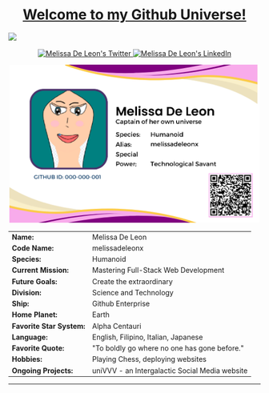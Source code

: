 <h1 align="center">
<a href="https://tech-journey-melissadeleonx.vercel.app" target="_blank">Welcome to my Github Universe!</a>
</h1>
<a href="https://raw.githubusercontent.com/melissadeleonx/melissadeleonx/main/melissadeleonx-video.gif" target="_blank"><img src="https://raw.githubusercontent.com/melissadeleonx/melissadeleonx/main/melissadeleonx-video.gif" /></a>

<p align="center">
  <a href="https://twitter.com/melissadeleonx">
    <img src="https://img.shields.io/badge/follow-%40melissadeleonx%203.5k+-1DA1F2?label=XTwitter&logo=twitter&style=for-the-badge&color=blue" alt="Melissa De Leon's Twitter"/>
  </a>
  <a href="https://www.linkedin.com/in/melissadeleonx/">
    <img src="https://img.shields.io/badge/LinkedIn-melissadeleonx-blue?style=for-the-badge&logo=linkedin" alt="Melissa De Leon's LinkedIn"/>
  </a>
</p>
<p align="center">
  <a href="https://raw.githubusercontent.com/melissadeleonx/melissadeleonx/main/melissadeleon-id.png">
    <img src="https://raw.githubusercontent.com/melissadeleonx/melissadeleonx/main/melissadeleon-id.png" width="500" alt="Galactic ID">
  </a>
</p>

<div align="center">
  <table>
    <tr>
      <td><b>Name:</b></td>
      <td>Melissa De Leon</td>
    </tr>
    <tr>
      <td><b>Code Name:</b></td>
      <td>melissadeleonx</td>
    </tr>
    <tr>
      <td><b>Species:</b></td>
      <td>Humanoid</td>
    </tr>
    <tr>
      <td><b>Current Mission:</b></td>
      <td>Mastering Full-Stack Web Development</td>
    </tr>
    <tr>
      <td><b>Future Goals:</b></td>
      <td>Create the extraordinary</td>
    </tr>
    <tr>
      <td><b>Division:</b></td>
      <td>Science and Technology</td>
    </tr>
    <tr>
      <td><b>Ship:</b></td>
      <td>Github Enterprise</td>
    </tr>
    <tr>
      <td><b>Home Planet:</b></td>
      <td>Earth</td>
    </tr>
    <tr>
      <td><b>Favorite Star System:</b></td>
      <td>Alpha Centauri</td>
    </tr>
    <tr>
      <td><b>Language:</b></td>
      <td>English, Filipino, Italian, Japanese</td>
    </tr>
    <tr>
      <td><b>Favorite Quote:</b></td>
      <td>"To boldly go where no one has gone before."</td>
    </tr>
    <tr>
      <td><b>Hobbies:</b></td>
      <td>Playing Chess, deploying websites</td>
    </tr>
    <tr>
      <td><b>Ongoing Projects:</b></td>
      <td>uniVVV - an Intergalactic Social Media website</td>
    </tr>
  </table>
</div>


___


<!---
melissadeleonx/melissadeleonx is a ✨ special ✨ repository because its `README.md` (this file) appears on your GitHub profile.
You can click the Preview link to take a look at your changes.
--->
